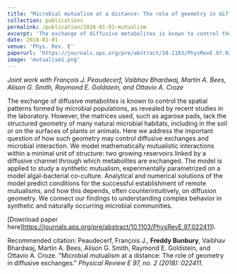 ```yaml
---
title: "Microbial mutualism at a distance: The role of geometry in diffusive exchanges"
collection: publications
permalink: /publication/2018-01-01-mutualism
excerpt: 'The exchange of diffusive metabolites is known to control the spatial patterns formed by microbial populations, but most laboratory conditions do not replicate the complex geometry of natural habitats.  We mathematically model mutualistic interactions within a minimal unit of structure: two growing reservoirs linked by a diffusive channel through which metabolites are exchanged. Analytical and numerical solutions of the model, parametrized on a defined algal-bacterial mutualism, predict the necessary establishment conditions and how this depends, often counterintuitively, on diffusion geometry. We connect our findings to understanding complex behavior in synthetic and naturally occurring microbial communities.'
date: 2018-01-01
venue: 'Phys. Rev. E'
paperurl: 'https://journals.aps.org/pre/abstract/10.1103/PhysRevE.97.022411'
image: 'mutualism1.png'
---
```

*Joint work with François J. Peaudecerf, Vaibhav Bhardwaj, Martin A. Bees, Alison G. Smith, Raymond E. Goldstein, and Ottavio A. Croze*

The exchange of diffusive metabolites is known to control the spatial patterns formed by microbial populations, as revealed by recent studies in the laboratory. However, the matrices used, such as agarose pads, lack the structured geometry of many natural microbial habitats, including in the soil or on the surfaces of plants or animals. Here we address the important question of how such geometry may control diffusive exchanges and microbial interaction. We model mathematically mutualistic interactions within a minimal unit of structure: two growing reservoirs linked by a diffusive channel through which metabolites are exchanged. The model is applied to study a synthetic mutualism, experimentally parametrized on a model algal-bacterial co-culture. Analytical and numerical solutions of the model predict conditions for the successful establishment of remote mutualisms, and how this depends, often counterintuitively, on diffusion geometry. We connect our findings to understanding complex behavior in synthetic and naturally occurring microbial communities.

[Download paper here]https://journals.aps.org/pre/abstract/10.1103/PhysRevE.97.022411).


Recommended citation: Peaudecerf, François J., __Freddy Bunbury__, Vaibhav Bhardwaj, Martin A. Bees, Alison G. Smith, Raymond E. Goldstein, and Ottavio A. Croze. "Microbial mutualism at a distance: The role of geometry in diffusive exchanges." <i>Physical Review E 97, no. 2 (2018): 022411</i>.
